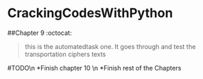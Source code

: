 # CrackingCodesWithPython
##Chapter 9 :octocat: 

>this is the automatedtask one. It goes through and test the transportation ciphers texts

#TODO\n
*Finish chapter 10 \n
*Finish rest of the Chapters

